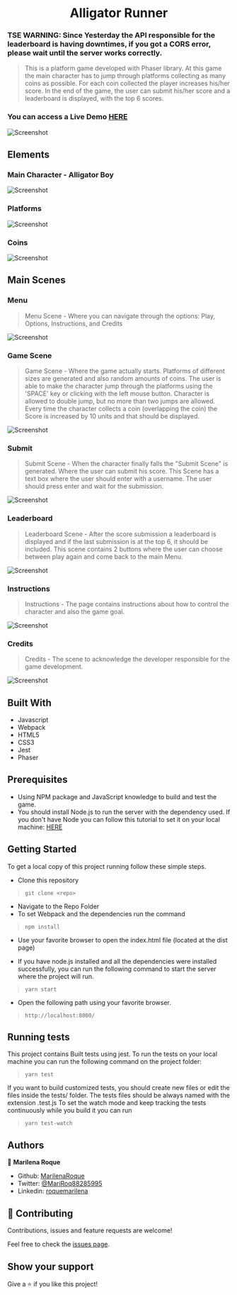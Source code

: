 <h1 align="center">Alligator Runner</h1>

### TSE WARNING: Since Yesterday the API responsible for the leaderboard is having downtimes, if you got a CORS error, please wait until the server works correctly.  


> This is a platform game developed with Phaser library. 
> At this game the main character has to jump through platforms collecting as many coins as possible.
> For each coin collected the player increases his/her score.
> In the end of the game, the user can submit his/her score and a leaderboard is displayed, with the top 6 scores.



### You can access a Live Demo [HERE](https://frosty-torvalds-15d560.netlify.app/)

![Screenshot](./assets/logo.png)

## Elements

### Main Character - Alligator Boy

![Screenshot](./assets/player.png)

### Platforms

![Screenshot](./assets/platform.png)

### Coins

![Screenshot](./assets/coin.png)

## Main Scenes

### Menu


> Menu Scene - Where you can navigate through the options: Play, Options, Instructions, and Credits

![Screenshot](./assets/menu.png)


### Game Scene

> Game Scene - Where the game actually starts. Platforms of different sizes are generated and also random amounts of coins. The user is able to make the character jump through the platforms using the 'SPACE' key or clicking with the left mouse button. Character is allowed to double jump, but no more than two jumps are allowed. Every time the character collects a coin (overlapping the coin) the Score is increased by 10 units and that should be displayed.

![Screenshot](./assets/game.png)

### Submit

> Submit Scene - When the character finally falls the "Submit Scene" is generated. Where the user can submit his score. This Scene has a text box where the user should enter with a username. The user should press enter and wait for the submission. 

![Screenshot](./assets/submit.png)

### Leaderboard

> Leaderboard Scene - After the score submission a leaderboard is displayed and if the last submission is at the top 6, it should be included. This scene contains 2 buttons where the user can choose between play again and come back to the main Menu.

![Screenshot](./assets/leaderboard.png)

### Instructions

> Instructions - The page contains instructions about how to control the character and also the game goal.

![Screenshot](./assets/instructions.png)

### Credits

> Credits - The scene to acknowledge the developer responsible for the game development.

![Screenshot](./assets/credits.png)

## Built With

- Javascript
- Webpack
- HTML5
- CSS3
- Jest
- Phaser

## Prerequisites

- Using NPM package and JavaScript knowledge to build and test the game.
- You should install Node.js to run the server with the dependency used. If you don't have Node you can follow this tutorial to set it on your local machine: [HERE](https://www.w3schools.com/nodejs/default.asp)


## Getting Started

To get a local copy of this project running follow these simple steps.

- Clone this repository
 > `git clone <repo>`
- Navigate to the Repo Folder
- To set Webpack and the dependencies run the command
> `npm install`
- Use your favorite browser to open the index.html file (located at the dist page)

- If you have node.js installed and all the dependencies were installed successfully, you can run the following command to start the server where the project will run.

> `yarn start`

- Open the following path using your favorite browser.

> `http://localhost:8000/`

## Running tests

This project contains Built tests using jest. To run the tests on your local machine you can run the following command on the project folder:
 > `yarn test`

 If you want to build customized tests, you should create new files or edit the files inside the tests/ folder.
 The tests files should be always named with the extension .test.js
 To set the watch mode and keep tracking the tests continuously while you build it you can run
> `yarn test-watch`


## Authors

👤 **Marilena Roque**

- Github: [MarilenaRoque](https://github.com/MarilenaRoque)
- Twitter: [@MariRoq88285995](https://twitter.com/MariRoq88285995)
- Linkedin: [roquemarilena](https://www.linkedin.com/in/roquemarilena/)


## 🤝 Contributing

Contributions, issues and feature requests are welcome!

Feel free to check the [issues page](issues/).


## Show your support

Give a ⭐️ if you like this project!